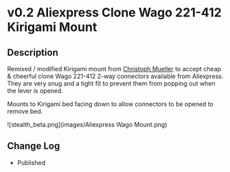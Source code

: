 # v0.2 Aliexpress Clone Wago 221-412 Kirigami Mount

## Description

Remixed / modified Kirigami mount from [Christoph Mueller](https://github.com/christophmuellerorg/voron_0_kirigami_bed) to accept cheap & cheerful clone Wago 221-412 2-way connectors available from Aliexpress.
They are very snug and a tight fit to prevent them from popping out when the lever is opened.

Mounts to Kirigami bed facing down to allow connectors to be opened to remove bed. 

![stealth_beta.png](images/Aliexpress Wago Mount.png)


## Change Log

* Published
